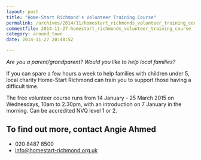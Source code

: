 ```yaml
---
layout: post
title: "Home-Start Richmond's Volunteer Training Course"
permalink: /archives/2014/11/homestart_richmonds_volunteer_training_course.html
commentfile: 2014-11-27-homestart_richmonds_volunteer_training_course
category: around_town
date: 2014-11-27 20:48:52

---
```


<em>Are you a parent/grandparent? Would you like to help local families?</em>

If you can spare a few hours a week to help families with children under 5, local charity Home-Start Richmond can train you to support those having a difficult time.

The free volunteer course runs from 14 January - 25 March 2015 on Wednesdays, 10am to 2.30pm, with an introduction on 7 January in the morning. Can be accredited NVQ level 1 or 2.

To find out more, contact Angie Ahmed
-------------------------------------

-   020 8487 8500
-   <info@homestart-richmond.org.uk>
